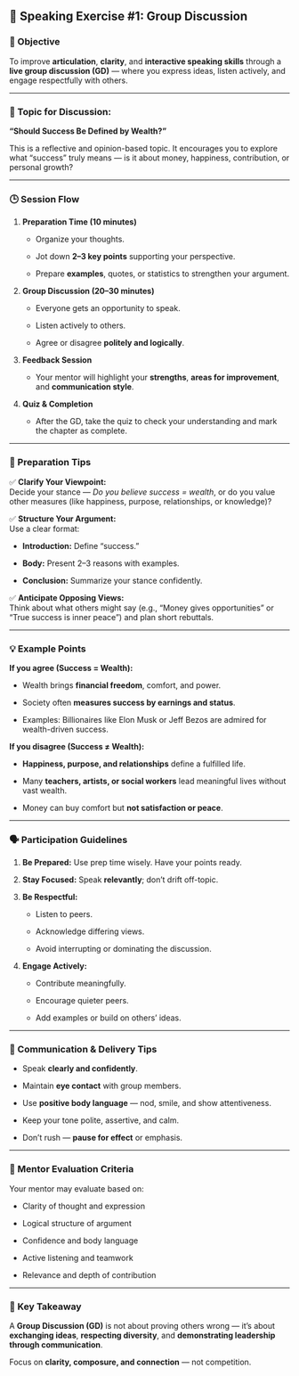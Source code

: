 ## 💬 Speaking Exercise #1: Group Discussion

### 🎯 Objective

To improve **articulation**, **clarity**, and **interactive speaking skills** through a **live group discussion (GD)** — where you express ideas, listen actively, and engage respectfully with others.

---

### 🧠 Topic for Discussion:

**“Should Success Be Defined by Wealth?”**

This is a reflective and opinion-based topic. It encourages you to explore what “success” truly means — is it about money, happiness, contribution, or personal growth?

---

### 🕒 Session Flow

1. **Preparation Time (10 minutes)**
    
    - Organize your thoughts.
        
    - Jot down **2–3 key points** supporting your perspective.
        
    - Prepare **examples**, quotes, or statistics to strengthen your argument.
        
2. **Group Discussion (20–30 minutes)**
    
    - Everyone gets an opportunity to speak.
        
    - Listen actively to others.
        
    - Agree or disagree **politely and logically**.
        
3. **Feedback Session**
    
    - Your mentor will highlight your **strengths**, **areas for improvement**, and **communication style**.
        
4. **Quiz & Completion**
    
    - After the GD, take the quiz to check your understanding and mark the chapter as complete.
        

---

### 🧩 Preparation Tips

✅ **Clarify Your Viewpoint:**  
Decide your stance — _Do you believe success = wealth_, or do you value other measures (like happiness, purpose, relationships, or knowledge)?

✅ **Structure Your Argument:**  
Use a clear format:

- **Introduction:** Define “success.”
    
- **Body:** Present 2–3 reasons with examples.
    
- **Conclusion:** Summarize your stance confidently.
    

✅ **Anticipate Opposing Views:**  
Think about what others might say (e.g., “Money gives opportunities” or “True success is inner peace”) and plan short rebuttals.

---

### 💡 Example Points

**If you agree (Success = Wealth):**

- Wealth brings **financial freedom**, comfort, and power.
    
- Society often **measures success by earnings and status**.
    
- Examples: Billionaires like Elon Musk or Jeff Bezos are admired for wealth-driven success.
    

**If you disagree (Success ≠ Wealth):**

- **Happiness, purpose, and relationships** define a fulfilled life.
    
- Many **teachers, artists, or social workers** lead meaningful lives without vast wealth.
    
- Money can buy comfort but **not satisfaction or peace**.
    

---

### 🗣️ Participation Guidelines

1. **Be Prepared:** Use prep time wisely. Have your points ready.
    
2. **Stay Focused:** Speak **relevantly**; don’t drift off-topic.
    
3. **Be Respectful:**
    
    - Listen to peers.
        
    - Acknowledge differing views.
        
    - Avoid interrupting or dominating the discussion.
        
4. **Engage Actively:**
    
    - Contribute meaningfully.
        
    - Encourage quieter peers.
        
    - Add examples or build on others’ ideas.
        

---

### 💬 Communication & Delivery Tips

- Speak **clearly and confidently**.
    
- Maintain **eye contact** with group members.
    
- Use **positive body language** — nod, smile, and show attentiveness.
    
- Keep your tone polite, assertive, and calm.
    
- Don’t rush — **pause for effect** or emphasis.
    

---

### 🧭 Mentor Evaluation Criteria

Your mentor may evaluate based on:

- Clarity of thought and expression
    
- Logical structure of argument
    
- Confidence and body language
    
- Active listening and teamwork
    
- Relevance and depth of contribution
    

---

### 🏁 Key Takeaway

A **Group Discussion (GD)** is not about proving others wrong — it’s about **exchanging ideas**, **respecting diversity**, and **demonstrating leadership through communication**.

Focus on **clarity, composure, and connection** — not competition.